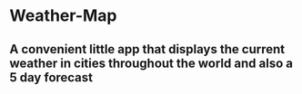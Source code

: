 # Weather-Map

## A convenient little app that displays the current weather in cities throughout the world and also a 5 day forecast